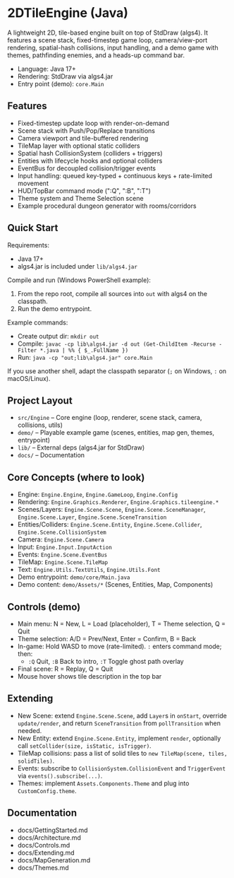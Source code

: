 # 2DTileEngine (Java)

A lightweight 2D, tile-based engine built on top of StdDraw (algs4). It features a scene stack, fixed-timestep game loop, camera/view-port rendering, spatial-hash collisions, input handling, and a demo game with themes, pathfinding enemies, and a heads-up command bar.

- Language: Java 17+
- Rendering: StdDraw via algs4.jar
- Entry point (demo): `core.Main`

## Features
- Fixed-timestep update loop with render-on-demand
- Scene stack with Push/Pop/Replace transitions
- Camera viewport and tile-buffered rendering
- TileMap layer with optional static colliders
- Spatial hash CollisionSystem (colliders + triggers)
- Entities with lifecycle hooks and optional colliders
- EventBus for decoupled collision/trigger events
- Input handling: queued key-typed + continuous keys + rate-limited movement
- HUD/TopBar command mode (":Q", ":B", ":T")
- Theme system and Theme Selection scene
- Example procedural dungeon generator with rooms/corridors

## Quick Start
Requirements:
- Java 17+
- algs4.jar is included under `lib/algs4.jar`

Compile and run (Windows PowerShell example):

1) From the repo root, compile all sources into `out` with algs4 on the classpath.
2) Run the demo entrypoint.

Example commands:
- Create output dir: `mkdir out`
- Compile: `javac -cp lib\algs4.jar -d out (Get-ChildItem -Recurse -Filter *.java | %% { $_.FullName })`
- Run: `java -cp "out;lib\algs4.jar" core.Main`

If you use another shell, adapt the classpath separator (`;` on Windows, `:` on macOS/Linux).

## Project Layout
- `src/Engine` – Core engine (loop, renderer, scene stack, camera, collisions, utils)
- `demo/` – Playable example game (scenes, entities, map gen, themes, entrypoint)
- `lib/` – External deps (algs4.jar for StdDraw)
- `docs/` – Documentation

## Core Concepts (where to look)
- Engine: `Engine.Engine`, `Engine.GameLoop`, `Engine.Config`
- Rendering: `Engine.Graphics.Renderer`, `Engine.Graphics.tileengine.*`
- Scenes/Layers: `Engine.Scene.Scene`, `Engine.Scene.SceneManager`, `Engine.Scene.Layer`, `Engine.Scene.SceneTransition`
- Entities/Colliders: `Engine.Scene.Entity`, `Engine.Scene.Collider`, `Engine.Scene.CollisionSystem`
- Camera: `Engine.Scene.Camera`
- Input: `Engine.Input.InputAction`
- Events: `Engine.Scene.EventBus`
- TileMap: `Engine.Scene.TileMap`
- Text: `Engine.Utils.TextUtils`, `Engine.Utils.Font`
- Demo entrypoint: `demo/core/Main.java`
- Demo content: `demo/Assets/*` (Scenes, Entities, Map, Components)

## Controls (demo)
- Main menu: N = New, L = Load (placeholder), T = Theme selection, Q = Quit
- Theme selection: A/D = Prev/Next, Enter = Confirm, B = Back
- In-game: Hold WASD to move (rate-limited). `:` enters command mode; then:
  - `:Q` Quit, `:B` Back to intro, `:T` Toggle ghost path overlay
- Final scene: R = Replay, Q = Quit
- Mouse hover shows tile description in the top bar

## Extending
- New Scene: extend `Engine.Scene.Scene`, add `Layer`s in `onStart`, override `update/render`, and return `SceneTransition` from `pollTransition` when needed.
- New Entity: extend `Engine.Scene.Entity`, implement `render`, optionally call `setCollider(size, isStatic, isTrigger)`.
- TileMap collisions: pass a list of solid tiles to `new TileMap(scene, tiles, solidTiles)`.
- Events: subscribe to `CollisionSystem.CollisionEvent` and `TriggerEvent` via `events().subscribe(...)`.
- Themes: implement `Assets.Components.Theme` and plug into `CustomConfig.theme`.

## Documentation
- docs/GettingStarted.md
- docs/Architecture.md
- docs/Controls.md
- docs/Extending.md
- docs/MapGeneration.md
- docs/Themes.md

